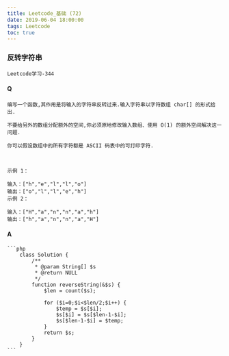 ```yaml
---
title: Leetcode_基础 (72)
date: 2019-06-04 18:00:00
tags: Leetcode
toc: true
---
```


### 反转字符串
    Leetcode学习-344

<!-- more -->

#### Q
    编写一个函数,其作用是将输入的字符串反转过来.输入字符串以字符数组 char[] 的形式给出.

    不要给另外的数组分配额外的空间,你必须原地修改输入数组、使用 O(1) 的额外空间解决这一问题.

    你可以假设数组中的所有字符都是 ASCII 码表中的可打印字符.

    

    示例 1：

    输入：["h","e","l","l","o"]
    输出：["o","l","l","e","h"]
    示例 2：

    输入：["H","a","n","n","a","h"]
    输出：["h","a","n","n","a","H"]

#### A
    ```php
        class Solution {
            /**
             * @param String[] $s
             * @return NULL
             */
            function reverseString(&$s) {
                $len = count($s);
                
                for ($i=0;$i<$len/2;$i++) {
                    $temp = $s[$i];
                    $s[$i] = $s[$len-1-$i];
                    $s[$len-1-$i] = $temp;
                }
                return $s;
            }
        }
    ```
